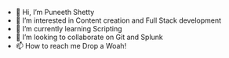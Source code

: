 - 👋 Hi, I’m Puneeth Shetty
- 👀 I’m interested in Content creation and Full Stack development
- 🌱 I’m currently learning Scripting
- 💞️ I’m looking to collaborate on Git and Splunk
- 📫 How to reach me Drop a Woah!

<!---
irglitch/irglitch is a ✨ special ✨ repository because its `README.md` (this file) appears on your GitHub profile.
You can click the Preview link to take a look at your changes.
--->
